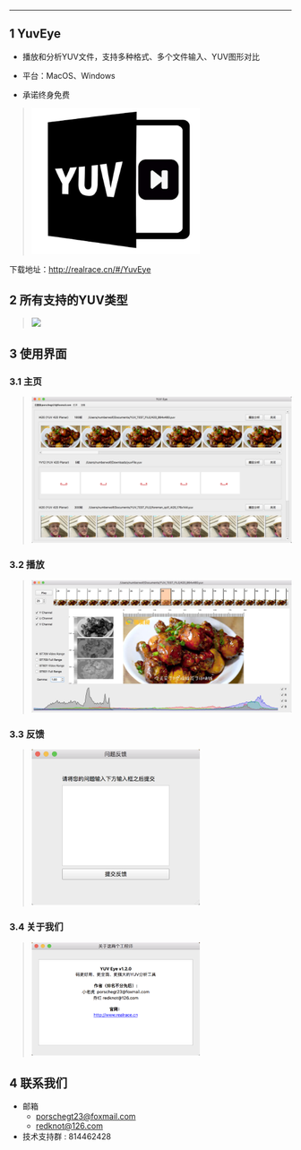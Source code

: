 --------------------------------------------------

## 1 YuvEye

* 播放和分析YUV文件，支持多种格式、多个文件输入、YUV图形对比    

* 平台：MacOS、Windows

* 承诺终身免费                   

> <img width="300" src="./assets/logo.png">             

下载地址：http://realrace.cn/#/YuvEye

## 2 所有支持的YUV类型

> <img width="200" src="https://user-images.githubusercontent.com/11828206/78096156-8733c280-740b-11ea-903e-f19739cad081.png">

## 3 使用界面

### 3.1 主页
> <img src="./assets/main.png" >

### 3.2 播放
> <img src="./assets/show.jpg" >

### 3.3 反馈
> <img width="300" src="./assets/ques.png" >

### 3.4 关于我们
> <img width="300" src="./assets/about.png" >

## 4 联系我们
- 邮箱
   - porschegt23@foxmail.com
   - redknot@126.com
- 技术支持群 : 814462428


